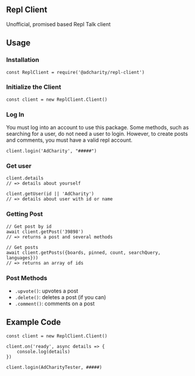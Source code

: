 ## Repl Client
Unofficial, promised based Repl Talk client

## Usage
### Installation
```
const ReplClient = require('@adcharity/repl-client')
```

### Initialize the Client
```
const client = new ReplClient.Client()
```

### Log In
You must log into an account to use this package. Some methods, such as searching for a user, do not need a user to login. However, to create posts and comments, you must have a valid repl account.
```
client.login('AdCharity', "#####")
```
### Get user
```
client.details
// => details about yourself

client.getUser(id || 'AdCharity')
// => details about user with id or name
```

### Getting Post
```
// Get post by id
await client.getPost('39898')
// => returns a post and several methods

// Get posts
await client.getPosts({boards, pinned, count, searchQuery, languages}))
// => returns an array of ids
```
### Post Methods
* `.upvote()`: upvotes a post
* `.delete()`: deletes a post (if you can)
* `.comment()`: comments on a post

## Example Code
```
const client = new ReplClient.Client()

client.on('ready', async details => {
	console.log(details)
})

client.login(AdCharityTester, #####)
```